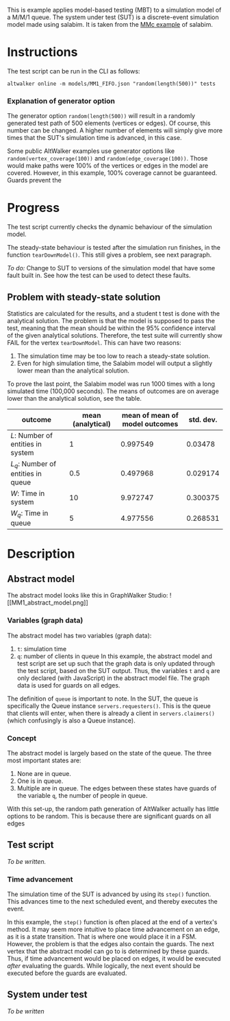 This is example applies model-based testing (MBT) to a simulation model of a M/M/1 queue. 
The system under test (SUT) is a discrete-event simulation model made using salabim. It is taken from the [MMc example](https://github.com/salabim/salabim/blob/master/sample%20models/MMc.py) of salabim.


# Instructions
The test script can be run in the CLI as follows:
```
altwalker online -m models/MM1_FIFO.json "random(length(500))" tests
```

### Explanation of generator option
The generator option `random(length(500))` will result in a randomly generated test path of 500 elements (vertices or edges). Of course, this number can be changed. A higher number of elements will simply give more times that the SUT's simulation time is advanced, in this case.

Some public AltWalker examples use generator options like `random(vertex_coverage(100))` and `random(edge_coverage(100))`. Those would make paths were 100% of the vertices or edges in the model are covered. However, in this example, 100% coverage cannot be guaranteed. Guards prevent the 

# Progress
The test script currently checks the dynamic behaviour of the simulation model. 

The steady-state behaviour is tested after the simulation run finishes, in the function `tearDownModel()`. This still gives a problem, see next paragraph.

*To do:* Change to SUT to versions of the simulation model that have some fault built in. See how the test can be used to detect these faults.

## Problem with steady-state solution
Statistics are calculated for the results, and a student t test is done with the analytical solution. The problem is that the model is supposed to pass the test, meaning that the mean should be within the 95% confidence interval of the given analytical solutions.
Therefore, the test suite will currently show FAIL for the vertex `tearDownModel`. This can have two reasons:
1. The simulation time may be too low to reach a steady-state solution.
2. Even for high simulation time, the Salabim model will output a slightly lower mean than the analytical solution.

To prove the last point, the Salabim model was run 1000 times with a long simulated time (100,000 seconds). The means of outcomes are on average lower than the analytical solution, see the table.

| outcome |  mean (analytical)   | mean of mean of model outcomes     | std. dev. |
| ------- | --- | -------- | --------- |
| $L$: Number of entities in system    |   1  | 0.997549 | 0.03478   |
| $L_q$: Number of entities in queue|   0.5  | 0.497968 | 0.029174  |
| $W$: Time in system  |   10  | 9.972747 | 0.300375  |
| $W_q$: Time in queue  |  5   | 4.977556 | 0.268531  |

# Description
## Abstract model
The abstract model looks like this in GraphWalker Studio:
![[MM1_abstract_model.png]]

### Variables (graph data)
The abstract model has two variables (graph data):
1. `t`: simulation time
2. `q`: number of clients in queue
In this example, the abstract model and test script are set up such that the graph data is only updated through the test script, based on the SUT output. Thus, the variables `t` and `q` are only declared (with JavaScript) in the abstract model file.
The graph data is used for guards on all edges.

The definition of `queue` is important to note. In the SUT, the queue is specifically the Queue instance `servers.requesters()`. This is the queue that clients will enter, when there is already a client in `servers.claimers()` (which confusingly is also a Queue instance). 

### Concept
The abstract model is largely based on the state of the queue. The three most important states are:
1. None are in queue.
2. One is in queue.
3. Multiple are in queue.
The edges between these states have guards of the variable `q`, the number of people in queue.

With this set-up, the random path generation of AltWalker actually has little options to be random. This is because there are significant guards on all edges

## Test script
*To be written.*

### Time advancement
The simulation time of the SUT is advanced by using its `step()` function. This advances time to the next scheduled event, and thereby executes the event.

In this example, the `step()` function is often placed at the end of a vertex's method. It may seem more intuitive to place time advancement on an edge, as it is a state transition. That is where one would place it in a FSM.
However, the problem is that the edges also contain the guards. The next vertex that the abstract model can go to is determined by these guards. Thus, if time advancement would be placed on edges, it would be executed *after* evaluating the guards. While logically, the next event should be executed before the guards are evaluated.


## System under test
*To be written*


